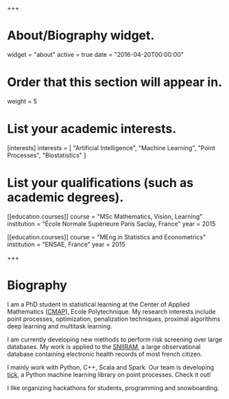 +++
# About/Biography widget.
widget = "about"
active = true
date = "2016-04-20T00:00:00"

# Order that this section will appear in.
weight = 5

# List your academic interests.
[interests]
  interests = [
    "Artificial Intelligence",
    "Machine Learning",
    "Point Processes",
    "Biostatistics"
  ]

# List your qualifications (such as academic degrees).

[[education.courses]]
  course =  "MSc Mathematics, Vision, Learning"
  institution = "École Normale Supérieure Paris Saclay, France"
  year = 2015

[[education.courses]]
  course = "MEng in Statistics and Econometrics"
  institution = "ENSAE, France"
  year = 2015

+++

# Biography

I am a PhD student in statistical learning at the Center of Applied Mathematics ([CMAP](https://portail.polytechnique.edu/cmap/fr)), Ecole Polytechnique.
My research interests include point processes, optimization, penalization techniques, proximal algorithms deep learning and multitask learning.

I am currently developing new methods to perform risk screening over large databases. My work is applied to the [SNIIRAM](https://www.ameli.fr/l-assurance-maladie/statistiques-et-publications/sniiram/finalites-du-sniiram.php), a large observational database containing electronic health records of most french citizen.

I mainly work with Python, C++, Scala and Spark. Our team is developing [tick](https://x-datainitiative.github.io/tick/), a Python machine learning library on point processes. Check it out!

I like organizing hackathons for students, programming and snowboarding.
